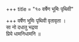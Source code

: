 +++
title = "१० वर्षेण भूमिः पृथिवी"

+++
वर्षेण भूमिः पृथिवी वृतावृता ।  
सा नो दधातु भद्रया  
प्रिये धामनिधामनि ॥